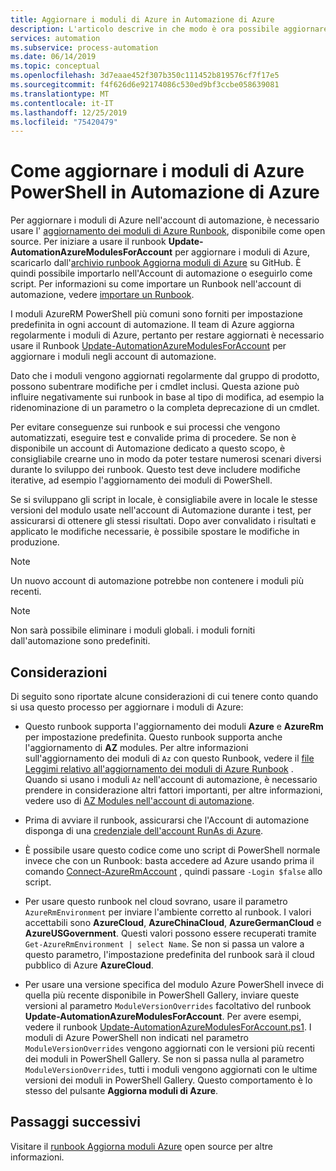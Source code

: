 ```yaml
---
title: Aggiornare i moduli di Azure in Automazione di Azure
description: L'articolo descrive in che modo è ora possibile aggiornare i moduli di Azure PowerShell comuni disponibili per impostazione predefinita in Automazione di Azure.
services: automation
ms.subservice: process-automation
ms.date: 06/14/2019
ms.topic: conceptual
ms.openlocfilehash: 3d7eaae452f307b350c111452b819576cf7f17e5
ms.sourcegitcommit: f4f626d6e92174086c530ed9bf3ccbe058639081
ms.translationtype: MT
ms.contentlocale: it-IT
ms.lasthandoff: 12/25/2019
ms.locfileid: "75420479"
---
```

# <a name="how-to-update-azure-powershell-modules-in-azure-automation"></a>Come aggiornare i moduli di Azure PowerShell in Automazione di Azure

Per aggiornare i moduli di Azure nell'account di automazione, è necessario usare l' [aggiornamento dei moduli di Azure Runbook](https://github.com/Microsoft/AzureAutomation-Account-Modules-Update), disponibile come open source. Per iniziare a usare il runbook **Update-AutomationAzureModulesForAccount** per aggiornare i moduli di Azure, scaricarlo dall'[archivio runbook Aggiorna moduli di Azure](https://github.com/Microsoft/AzureAutomation-Account-Modules-Update) su GitHub. È quindi possibile importarlo nell'Account di automazione o eseguirlo come script. Per informazioni su come importare un Runbook nell'account di automazione, vedere [importare un Runbook](manage-runbooks.md#import-a-runbook).

I moduli AzureRM PowerShell più comuni sono forniti per impostazione predefinita in ogni account di automazione. Il team di Azure aggiorna regolarmente i moduli di Azure, pertanto per restare aggiornati è necessario usare il Runbook [Update-AutomationAzureModulesForAccount](https://github.com/Microsoft/AzureAutomation-Account-Modules-Update) per aggiornare i moduli negli account di automazione.

Dato che i moduli vengono aggiornati regolarmente dal gruppo di prodotto, possono subentrare modifiche per i cmdlet inclusi. Questa azione può influire negativamente sui runbook in base al tipo di modifica, ad esempio la ridenominazione di un parametro o la completa deprecazione di un cmdlet.

Per evitare conseguenze sui runbook e sui processi che vengono automatizzati, eseguire test e convalide prima di procedere. Se non è disponibile un account di Automazione dedicato a questo scopo, è consigliabile crearne uno in modo da poter testare numerosi scenari diversi durante lo sviluppo dei runbook. Questo test deve includere modifiche iterative, ad esempio l'aggiornamento dei moduli di PowerShell.

Se si sviluppano gli script in locale, è consigliabile avere in locale le stesse versioni del modulo usate nell'account di Automazione durante i test, per assicurarsi di ottenere gli stessi risultati. Dopo aver convalidato i risultati e applicato le modifiche necessarie, è possibile spostare le modifiche in produzione.

> [!NOTE]
> Un nuovo account di automazione potrebbe non contenere i moduli più recenti.

> [!NOTE]
> Non sarà possibile eliminare i moduli globali. i moduli forniti dall'automazione sono predefiniti.

## <a name="considerations"></a>Considerazioni

Di seguito sono riportate alcune considerazioni di cui tenere conto quando si usa questo processo per aggiornare i moduli di Azure:

* Questo runbook supporta l'aggiornamento dei moduli **Azure** e **AzureRm** per impostazione predefinita. Questo runbook supporta anche l'aggiornamento di **AZ** modules. Per altre informazioni sull'aggiornamento dei moduli di `Az` con questo Runbook, vedere il [file Leggimi relativo all'aggiornamento dei moduli di Azure Runbook](https://github.com/microsoft/AzureAutomation-Account-Modules-Update/blob/master/README.md) . Quando si usano i moduli `Az` nell'account di automazione, è necessario prendere in considerazione altri fattori importanti, per altre informazioni, vedere uso di [AZ Modules nell'account di automazione](az-modules.md).

* Prima di avviare il runbook, assicurarsi che l'Account di automazione disponga di una [credenziale dell'account RunAs di Azure](manage-runas-account.md).

* È possibile usare questo codice come uno script di PowerShell normale invece che con un Runbook: basta accedere ad Azure usando prima il comando [Connect-AzureRmAccount](/powershell/module/azurerm.profile/connect-azurermaccount) , quindi passare `-Login $false` allo script.

* Per usare questo runbook nel cloud sovrano, usare il parametro `AzureRmEnvironment` per inviare l'ambiente corretto al runbook.  I valori accettabili sono **AzureCloud**, **AzureChinaCloud**, **AzureGermanCloud** e **AzureUSGovernment**. Questi valori possono essere recuperati tramite `Get-AzureRmEnvironment | select Name`. Se non si passa un valore a questo parametro, l'impostazione predefinita del runbook sarà il cloud pubblico di Azure **AzureCloud**.

* Per usare una versione specifica del modulo Azure PowerShell invece di quella più recente disponibile in PowerShell Gallery, inviare queste versioni al parametro `ModuleVersionOverrides` facoltativo del runbook **Update-AutomationAzureModulesForAccount**. Per avere esempi, vedere il runbook [Update-AutomationAzureModulesForAccount.ps1](https://github.com/Microsoft/AzureAutomation-Account-Modules-Update/blob/master/Update-AutomationAzureModulesForAccount.ps1
). I moduli di Azure PowerShell non indicati nel parametro `ModuleVersionOverrides` vengono aggiornati con le versioni più recenti dei moduli in PowerShell Gallery. Se non si passa nulla al parametro `ModuleVersionOverrides`, tutti i moduli vengono aggiornati con le ultime versioni dei moduli in PowerShell Gallery. Questo comportamento è lo stesso del pulsante **Aggiorna moduli di Azure**.

## <a name="next-steps"></a>Passaggi successivi

Visitare il [runbook Aggiorna moduli Azure](https://github.com/Microsoft/AzureAutomation-Account-Modules-Update) open source per altre informazioni.
